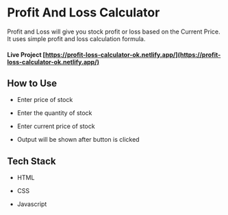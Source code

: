 # Profit And Loss Calculator

Profit and Loss will give you stock profit or loss based on the Current Price. It uses simple profit and loss calculation formula.

#### Live Project [https://profit-loss-calculator-ok.netlify.app/](https://profit-loss-calculator-ok.netlify.app/)

## How to Use

* Enter price of stock

* Enter the quantity of stock

* Enter current price of stock

* Output will be shown after button is clicked


## Tech Stack

* HTML

* CSS

* Javascript